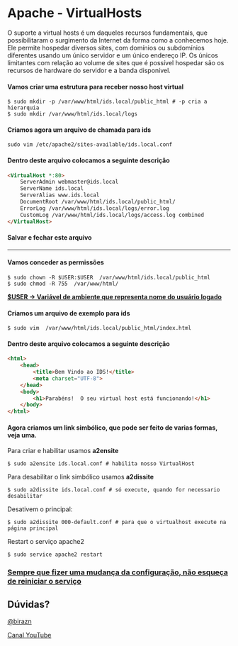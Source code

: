 # Apache - VirtualHosts

O suporte a virtual hosts é um daqueles recursos fundamentais, que possibilitaram o surgimento da Internet da forma como a conhecemos hoje.
Ele permite hospedar diversos sites, com domínios ou subdomínios diferentes usando um único servidor e um único endereço IP. Os únicos limitantes com relação ao volume de sites que é possível hospedar são os recursos de hardware do servidor e a banda disponível.

#### Vamos criar uma estrutura para receber nosso host virtual

```shell
$ sudo mkdir -p /var/www/html/ids.local/public_html # -p cria a hierarquia
$ sudo mkdir /var/www/html/ids.local/logs
```

#### Criamos agora um arquivo de chamada para ids

```shell
sudo vim /etc/apache2/sites-available/ids.local.conf
```

#### Dentro deste arquivo colocamos a seguinte descrição

```html
<VirtualHost *:80> 
    ServerAdmin webmaster@ids.local
    ServerName ids.local
    ServerAlias www.ids.local
    DocumentRoot /var/www/html/ids.local/public_html/
    ErrorLog /var/www/html/ids.local/logs/error.log
    CustomLog /var/www/html/ids.local/logs/access.log combined
</VirtualHost>
```

#### Salvar e fechar este arquivo

------

#### Vamos conceder as permissões

```shell
$ sudo chown -R $USER:$USER  /var/www/html/ids.local/public_html
$ sudo chmod -R 755  /var/www/html/
```

**<u>$USER → Variável de ambiente que representa nome do usuário logado</u>**

#### Criamos um arquivo de exemplo para ids

```shell
$ sudo vim  /var/www/html/ids.local/public_html/index.html
```

#### Dentro deste arquivo colocamos a seguinte descrição

```html
<html>
	<head>
		<title>Bem Vindo ao IDS!</title>
		<meta charset="UTF-8">
	</head>
	<body>
		<h1>Parabéns!  O seu virtual host está funcionando!</h1>
	</body>
</html>
```

#### Agora criamos um link simbólico, que pode ser feito de varias formas, veja uma.

Para criar e habilitar usamos **a2ensite**

```shell
$ sudo a2ensite ids.local.conf # habilita nosso VirtualHost
```

Para desabilitar o link simbólico usamos **a2dissite**
```shell
$ sudo a2dissite ids.local.conf # só execute, quando for necessario desabilitar
```

Desativem o principal:
```shell
$ sudo a2dissite 000-default.conf # para que o virtualhost execute na página principal
```

Restart o serviço apache2

```shell
$ sudo service apache2 restart
```

### <u>Sempre que fizer uma mudança da configuração, não esqueça de reiniciar o serviço</u>



## Dúvidas?

[@birazn](https://www.instagram.com/birazn)

[Canal YouTube](https://www.youtube.com/birazn)


